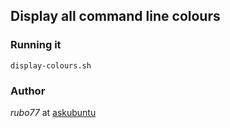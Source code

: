 ## Display all command line colours

### Running it

`display-colours.sh`

### Author

*rubo77* at [askubuntu](https://askubuntu.com/questions/466198/how-do-i-change-the-color-for-directories-with-ls-in-the-console)

